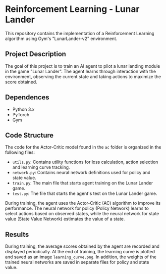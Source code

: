 # Reinforcement Learning - Lunar Lander

This repository contains the implementation of a Reinforcement Learning algorithm using Gym's "LunarLander-v2" environment.

## Project Description

The goal of this project is to train an AI agent to pilot a lunar landing module in the game "Lunar Lander". The agent learns through interaction with the environment, observing the current state and taking actions to maximize the score obtained.

## Dependences

- Python 3.x
- PyTorch
- Gym

## Code Structure

The code for the Actor-Critic model found in the `ac` folder is organized in the following files:

- `utils.py`: Contains utility functions for loss calculation, action selection and learning curve tracking.
- `network.py`: Contains neural network definitions used for policy and state value.
- `train.py`: The main file that starts agent training on the Lunar Lander game.
- `test.py`: The file that starts the agent's test on the Lunar Lander game.

During training, the agent uses the Actor-Critic (AC) algorithm to improve its performance. The neural network for policy (Policy Network) learns to select actions based on observed states, while the neural network for state value (State Value Network) estimates the value of a state.

## Results

During training, the average scores obtained by the agent are recorded and displayed periodically. At the end of training, the learning curve is plotted and saved as an image `learning_curve.png`. In addition, the weights of the trained neural networks are saved in separate files for policy and state value.